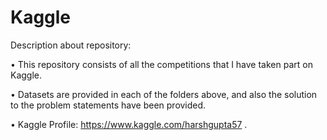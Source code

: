 # Kaggle
Description about repository:

• This repository consists of all the competitions that I have taken part on Kaggle.

• Datasets are provided in each of the folders above, and also the solution to the problem statements have been provided.

• Kaggle Profile: https://www.kaggle.com/harshgupta57 .
